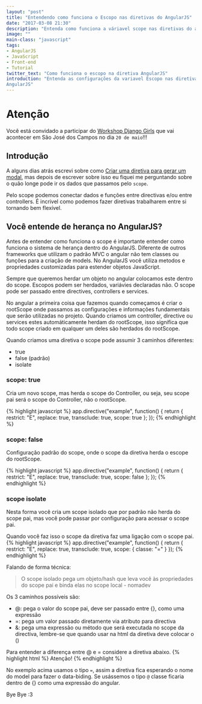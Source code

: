 ```yaml
---
layout: "post"
title: "Entendendo como funciona o Escopo nas diretivas do AngularJS"
date: "2017-03-08 21:30"
description: "Entenda como funciona a váriavel scope nas diretivas do angularJS"
image: ""
main-class: "javascript"
tags:
- AngularJS
- JavaScript
- Front-end
- Tutorial
twitter_text: "Como funciona o escopo na diretiva AngularJS"
introduction: "Entenda as configurações da variavel Escopo nas diretivas do
AngularJS"
---
```


# Atenção

Você está convidado a participar do [Workshop Django Girls](https://djangogirls.org/saojosedoscampos/apply/)
que vai acontecer em São José dos Campos no dia `20 de maio`!!!


## Introdução

A alguns dias atrás escrevi sobre como [Criar uma diretiva para gerar um modal](https://monicamota.com.br/criando-uma-diretiva-para-modal/), mas depois de
escrever sobre isso eu fiquei me perguntando sobre o quão longe pode ir os dados
que passamos pelo `scope`.

Pelo scope podemos conectar dados e funções entre directivas e/ou entre controllers.
É incrivel como podemos fazer diretivas trabalharem entre si tornando bem flexível.

## Você entende de herança no AngularJS?

Antes de entender como funciona o scope é importante entender como funciona o
sistema de herança dentro do AngularJS. Diferente de outros frameworks que utilizam
o padrão MVC o angular não tem classes ou funções para a criação de models. No AngularJS
você  utiliza metodos e propriedades customizadas para estender objetos JavaScript.

Sempre que queremos herdar um objeto no angular colocamos este dentro do scope. Escopos podem
ser herdados, variávies declaradas não. O scope pode ser passado entre directives, controllers e services.

No angular a primeira coisa que fazemos quando começamos é criar o rootScope onde
passamos as configurações e informações fundamentais que serão utilizadas no
projeto. Quando criamos um controller, directive ou services estes automáticamente
herdam do rootScope, isso significa que todo scope criado em qualquer um deles
são herdados do rootScope.

Quando criamos uma diretiva o scope pode assumir 3 caminhos diferentes:
- true
- false (padrão)
- isolate

### scope: true
Cria um novo scope, mas herda o scope do Controller, ou seja, seu scope pai
será o scope do Controller, não o rootScope.

{% highlight javascript %}
app.directive("example", function() {
    return {
      restrict: "E",
      replace: true,
      transclude: true,
      scope: true
    };
});
{% endhighlight %}

### scope: false
Configuração padrão do scope, onde o scope da diretiva herda o escope do rootScope.

{% highlight javascript %}
app.directive("example", function() {
    return {
      restrict: "E",
      replace: true,
      transclude: true,
      scope: false
    };
});
{% endhighlight %}

### scope isolate
Nesta forma você cria um scope isolado que por padrão não herda do scope pai, mas
você pode passar por configuração para acessar o scope pai.

Quando você faz isso o scope da diretiva faz uma ligação com o scope pai.
{% highlight javascript %}
app.directive("example", function() {
    return {
      restrict: "E",
      replace: true,
      transclude: true,
      scope: {
        classe: "="
      }
});
{% endhighlight %}

Falando de forma técnica:
> O scope isolado pega um objeto/hash que leva você às propriedades do scope pai e binda elas no scope local - nomadev

Os 3 caminhos possíveis são:

- @: pega o valor do scope pai, deve ser passado entre {}, como uma expressão
- =: pega um valor passado diretamente via atributo para directiva
- &: pega uma expressão ou método que será executada no scope da directiva, lembre-se
que quando usar na html da diretiva deve colocar  o ()

Para entender a diferença entre @ e = considere a diretiva abaixo.
{% highlight html %}
<exempla class="classe">
  <alert>Atenção!</alert>
</example>
{% endhighlight %}

No exemplo acima usamos o tipo `=`, assim a diretiva fica esperando o nome do model
para fazer o data-biding. Se usássemos o tipo `@` classe ficaria dentro de {} como
uma expressão do angular.

Bye Bye :3
